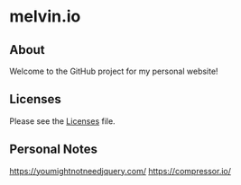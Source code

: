 melvin.io
=========

About
-----
Welcome to the GitHub project for my personal website!

Licenses
--------
Please see the [Licenses](LICENSES.md) file.

Personal Notes
--------------
https://youmightnotneedjquery.com/
https://compressor.io/